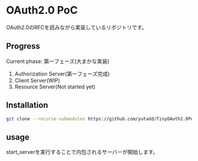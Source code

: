 # OAuth2.0 PoC
OAuth2.0のRFCを読みながら実装しているリポジトリです。  
## Progress
Current phase: 第一フェーズ(大まかな実装)
1. Authorization Server(第一フェーズ完成)
1. Client Server(WIP)
1. Resource Server(Not started yet)
## Installation
```bash
git clone --recurse-submodules https://github.com/yutadd/TinyOAuth2.0PoC.git
```
## usage
start_serverを実行することで内包されるサーバーが開始します。

